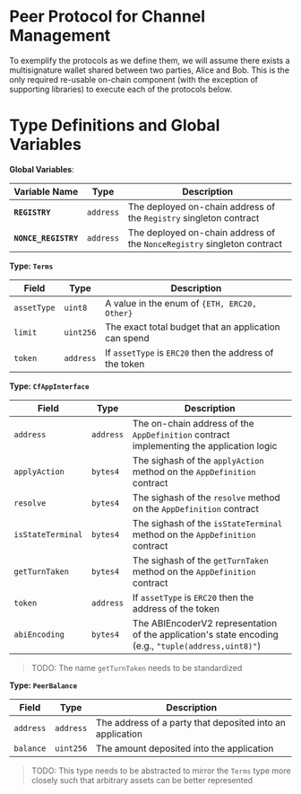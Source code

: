 # Peer Protocol for Channel Management

To exemplify the protocols as we define them, we will assume there exists a multisignature wallet shared between two parties, Alice and Bob. This is the only required re-usable on-chain component (with the exception of supporting libraries) to execute each of the protocols below.

# Type Definitions and Global Variables

**Global Variables**:

| Variable Name        | Type      | Description                                                              |
| -------------------- | --------- | -------------------------------------------------------------------------|
| **`REGISTRY`**       | `address` | The deployed on-chain address of the `Registry` singleton contract       |
| **`NONCE_REGISTRY`** | `address` | The deployed on-chain address of the `NonceRegistry` singleton contract  |

**Type: `Terms`**

| Field       | Type      | Description                                             |
| ----------- | --------- | ------------------------------------------------------- |
| `assetType` | `uint8`   | A value in the enum of `{ETH, ERC20, Other}`            |
| `limit`     | `uint256` | The exact total budget that an application can spend    |
| `token`     | `address` | If `assetType` is `ERC20` then the address of the token |

**Type: `CfAppInterface`**

| Field             | Type      | Description                                                                                          |
| ----------------- | --------- | ---------------------------------------------------------------------------------------------------- |
| `address`         | `address` | The on-chain address of the `AppDefinition` contract implementing the application logic              |
| `applyAction`     | `bytes4`  | The sighash of the `applyAction` method on the `AppDefinition` contract                              |
| `resolve`         | `bytes4`  | The sighash of the `resolve` method on the `AppDefinition` contract                                  |
| `isStateTerminal` | `bytes4`  | The sighash of the `isStateTerminal` method on the `AppDefinition` contract                          |
| `getTurnTaken`    | `bytes4`  | The sighash of the `getTurnTaken` method on the `AppDefinition` contract                             |
| `token`           | `address` | If `assetType` is `ERC20` then the address of the token                                              |
| `abiEncoding`     | `bytes4`  | The ABIEncoderV2 representation of the application's state encoding (e.g., `"tuple(address,uint8)"`) |

> TODO: The name `getTurnTaken` needs to be standardized

**Type: `PeerBalance`**

| Field     | Type      | Description                                               |
| --------- | --------- | --------------------------------------------------------- |
| `address` | `address` | The address of a party that deposited into an application |
| `balance` | `uint256` | The amount deposited into the application                 |

> TODO: This type needs to be abstracted to mirror the `Terms` type more closely such that arbitrary assets can be better represented
